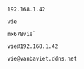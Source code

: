 ```ip
192.168.1.42
```

```username
vie
```

```password
mx678vie`
```

```local
vie@192.168.1.42
```

```noip
vie@vanbaviet.ddns.net
```
